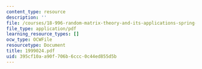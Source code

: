 ```yaml
---
content_type: resource
description: ''
file: /courses/18-996-random-matrix-theory-and-its-applications-spring-2004/395cf10aa90f706b6ccc0c44ed855d5b_1999024.pdf
file_type: application/pdf
learning_resource_types: []
ocw_type: OCWFile
resourcetype: Document
title: 1999024.pdf
uid: 395cf10a-a90f-706b-6ccc-0c44ed855d5b
---
```

